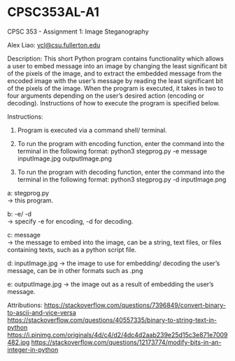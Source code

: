 # CPSC353AL-A1


CPSC 353 - Assignment 1: Image Steganography

Alex Liao: ycl@csu.fullerton.edu

Description:
This short Python program contains functionality which allows a user to embed message into an image by changing the least significant bit of the pixels of the image, and to extract the embedded message from the encoded image with the user’s message by reading the least significant bit of the pixels of the image. When the program is executed, it takes in two to four arguments depending on the user’s desired action (encoding or decoding). Instructions of how to execute the program is specified below.

Instructions:
1. Program is executed via a command shell/ terminal.

2. To run the program with encoding function, enter the command into the terminal in the following format: python3 stegprog.py -e message inputImage.jpg outputImage.png

3. To run the program with decoding function, enter the command into the terminal in the following format: python3 stegprog.py -d inputImage.png

a: stegprog.py 	
-> this program.

b: -e/ -d 	
-> specify -e for encoding, -d for decoding.

c: message	
-> the message to embed into the image, can be a string, text files, or files containing texts, such as a python script file.

d: inputImage.jpg
-> the image to use for embedding/ decoding the user’s message, can be in other formats such as .png

e: outputImage.jpg
-> the image out as a result of embedding the user’s message.


Attributions:
https://stackoverflow.com/questions/7396849/convert-binary-to-ascii-and-vice-versa
https://stackoverflow.com/questions/40557335/binary-to-string-text-in-python
https://i.pinimg.com/originals/4d/c4/d2/4dc4d2aab239e25d15c3e871e7009482.jpg
https://stackoverflow.com/questions/12173774/modify-bits-in-an-integer-in-python

